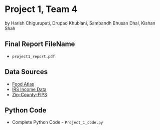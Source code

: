 # Project 1, Team 4
by Harish Chigurupati, Drupad Khublani, Sambandh Bhusan Dhal, Kishan Shah

## Final Report FileName
 * `project1_report.pdf`

## Data Sources
 * [Food Atlas](https://www.ers.usda.gov/data-products/food-environment-atlas/data-access-and-documentation-downloads)
 * [IRS Income Data](https://www.irs.gov/statistics/soi-tax-stats-individual-income-tax-statistics-zip-code-data-soi)
 * [Zip-County-FIPS](https://www.kaggle.com/danofer/zipcodes-county-fips-crosswalk/home)

## Python Code
 * Complete Python Code - `Project_1_code.py`
